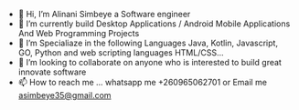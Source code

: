 - 👋 Hi, I’m Alinani Simbeye a Software engineer  
- 👀 I’m currently build Desktop Applications / Android Mobile Applications And Web Programming Projects 
- 🌱 I’m Specialiaze in the following Languages Java, Kotlin, Javascript, GO, Python and web scripting languages HTML/CSS... 
- 💞️ I’m looking to collaborate on anyone who is interested to build great innovate software
- 📫 How to reach me ... whatsapp me +260965062701 or Email me asimbeye35@gmail.com

<!---
asimbeye35/asimbeye35 is a ✨ special ✨ repository because its `README.md` (this file) appears on your GitHub profile.
You can click the Preview link to take a look at your changes.
--->
